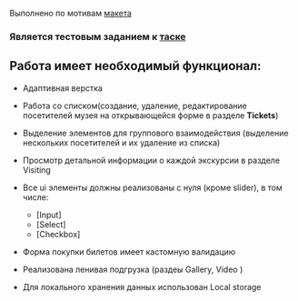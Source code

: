 Выполнено по мотивам [макета](<https://www.figma.com/file/CucahHfhUCrkZ9ozvNhayR/Museum-04.09-(Copy)?type=design&node-id=0%3A1&mode=dev>)

### Является тестовым заданием к [таске](https://youtrack.inostudio.net/issue/JIM-112) 
## Работа имеет необходимый функционал:
- Адаптивная верстка

- Работа со списком(создание, удаление, редактирование посетителей музея на открывающейся форме в разделе **Tickets**)

- Выделение элементов для группового взаимодействия (выделение нескольких посетителей и их удаление из списка)

- Просмотр детальной информации о каждой экскурсии в разделе Visiting

- Все ui элементы должны реализованы с нуля (кроме slider), в том числе:

    - [Input] 
    - [Select] 
    - [Checkbox] 

- Форма покупки билетов имеет кастомную валидацию

- Реализована ленивая подгрузка (раздеы Gallery, Video )

- Для локального хранения данных использован Local storage
